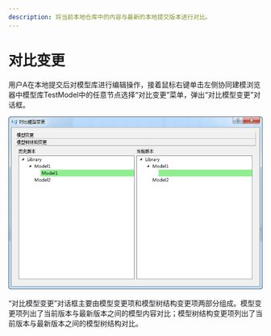 ```yaml
---
description: 将当前本地仓库中的内容与最新的本地提交版本进行对比。
---
```


# 对比变更

用户A在本地提交后对模型库进行编辑操作，接着鼠标右键单击左侧协同建模浏览器中模型库TestModel中的任意节点选择“对比变更”菜单，弹出“对比模型变更”对话框。

![&#x5BF9;&#x6BD4;&#x53D8;&#x66F4;](../../.gitbook/assets/dui-bi-bian-geng-1.png)

“对比模型变更”对话框主要由模型变更项和模型树结构变更项两部分组成。模型变更项列出了当前版本与最新版本之间的模型内容对比；模型树结构变更项列出了当前版本与最新版本之间的模型树结构对比。

